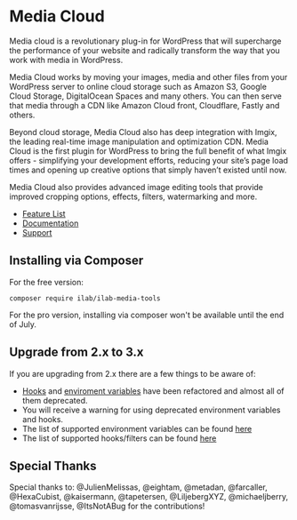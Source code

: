 # Media Cloud

Media cloud is a revolutionary plug-in for WordPress that will supercharge the performance of your website and radically transform the way that you work with media in WordPress.

Media Cloud works by moving your images, media and other files from your WordPress server to online cloud storage such as Amazon S3, Google Cloud Storage, DigitalOcean Spaces and many others.  You can then serve that media through a CDN like Amazon Cloud front, Cloudflare, Fastly and others.

Beyond cloud storage, Media Cloud also has deep integration with Imgix, the leading real-time image manipulation and optimization CDN.  Media Cloud is the first plugin for WordPress to bring the full benefit of what Imgix offers - simplifying your development efforts, reducing your site’s page load times and opening up creative options that simply haven’t existed until now.

Media Cloud also provides advanced image editing tools that provide improved cropping options, effects, filters, watermarking and more.

* [Feature List](https://mediacloud.press/comparison/)
* [Documentation](https://mediacloud.press/documentation/)
* [Support](https://talk.mediacloud.press/)

## Installing via Composer

For the free version:

`composer require ilab/ilab-media-tools`

For the pro version, installing via composer won't be available until the end of July.

## Upgrade from 2.x to 3.x
If you are upgrading from 2.x there are a few things to be aware of:

* [Hooks](https://mediacloud.press/documentation/advanced/hooks) and [enviroment variables](https://mediacloud.press/documentation/advanced/environment-variables) have been refactored and almost all of them deprecated.
* You will receive a warning for using deprecated environment variables and hooks.
* The list of supported environment variables can be found [here](https://mediacloud.press/documentation/advanced/environment-variables)
* The list of supported hooks/filters can be found [here](https://mediacloud.press/documentation/advanced/hooks)


## Special Thanks
Special thanks to: @JulienMelissas, @eightam, @metadan, @farcaller, @HexaCubist, @kaisermann, @tapetersen, @LiljebergXYZ, @michaeljberry, @tomasvanrijsse, @ItsNotABug for the contributions!

